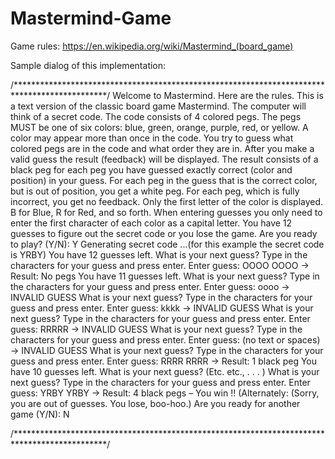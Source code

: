 # Mastermind-Game

Game rules:
https://en.wikipedia.org/wiki/Mastermind_(board_game)

Sample dialog of this implementation:

/*********************************************************************************************/
Welcome to Mastermind. Here are the rules.
This is a text version of the classic board game Mastermind.
The computer will think of a secret code. The code consists of 4 colored pegs. The pegs MUST be one of six colors: blue, green, orange, purple, red, or yellow. A color may appear more than once in the code. You try to guess what colored pegs are in the code and what order they are in. After you make a valid guess the result (feedback) will be displayed.
The result consists of a black peg for each peg you have guessed exactly correct (color and position) in your guess. For each peg in the guess that is the correct color, but is out of position, you get a white peg. For each peg, which is fully incorrect, you get no feedback.
Only the first letter of the color is displayed. B for Blue, R for Red, and so forth. When entering guesses you only need to enter the first character of each color as a capital letter.
You have 12 guesses to figure out the secret code or you lose the game. Are you ready to play? (Y/N): Y
Generating secret code ...(for this example the secret code is YRBY)
You have 12 guesses left.
What is your next guess?
Type in the characters for your guess and press enter. Enter guess: OOOO
OOOO -> Result: No pegs
You have 11 guesses left.
What is your next guess?
Type in the characters for your guess and press enter. Enter guess: oooo -> INVALID GUESS
What is your next guess?
Type in the characters for your guess and press enter. Enter guess: kkkk -> INVALID GUESS
What is your next guess?
Type in the characters for your guess and press enter. Enter guess: RRRRR -> INVALID GUESS
What is your next guess?
Type in the characters for your guess and press enter. Enter guess: (no text or spaces)
-> INVALID GUESS
What is your next guess?
Type in the characters for your guess and press enter. Enter guess: RRRR
RRRR -> Result: 1 black peg
You have 10 guesses left. What is your next guess?
(Etc. etc., . . . )
What is your next guess?
Type in the characters for your guess and press enter.
Enter guess: YRBY
YRBY -> Result: 4 black pegs – You win !!
(Alternately: (Sorry, you are out of guesses. You lose, boo-hoo.)
Are you ready for another game (Y/N): N

/*********************************************************************************************/
